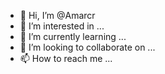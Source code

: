 - 👋 Hi, I’m @Amarcr
- 👀 I’m interested in ...
- 🌱 I’m currently learning ...
- 💞️ I’m looking to collaborate on ...
- 📫 How to reach me ...

<!---
Amarcr/Amarcr is a ✨ special ✨ repository because its `README.md` (this file) appears on your GitHub profile.
You can click the Preview link to take a look at your changes.
--->
